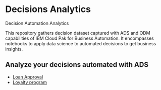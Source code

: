 # Decisions Analytics
Decision Automation Analytics

This repository gathers decision dataset captured with ADS and ODM capabilities of IBM Cloud Pak for Business Automation.
It encompasses notebooks to apply data science to automated decisions to get business insights.

## Analyze your decisions automated with ADS
   * [Loan Approval](https://nbviewer.org/github/DecisionsDev/decisions-analytics/blob/main/notebooks/ADS/ads-loanvalidation-analytics.ipynb)
   * [Loyalty program](https://nbviewer.org/github/DecisionsDev/decisions-analytics/blob/main/notebooks/ADS/ads-loyaltyprogram-analytics.ipynb)

